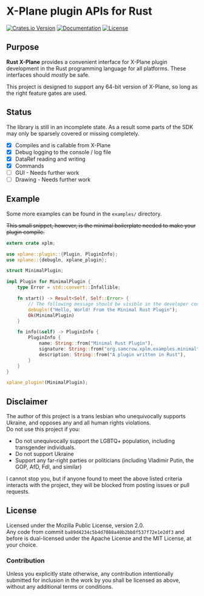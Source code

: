 # X-Plane plugin APIs for Rust

[![Crates.io Version](https://img.shields.io/crates/v/xplm.svg)](https://crates.io/crates/xplane)
[![Documentation](https://docs.rs/xplane/badge.svg)](https://docs.rs/xplane)
[![License](https://img.shields.io/crates/l/xplane.svg)](https://github.com/judemille/rust-xplane#license)

## Purpose

**Rust X-Plane** provides a convenient interface for X-Plane plugin development in the Rust programming language for all
platforms. These interfaces should *mostly* be safe.

This project is designed to support any 64-bit version of X-Plane, so long as the right feature gates are used.

## Status

The library is still in an incomplete state. As a result some parts of the SDK may only be sparsely covered or missing
completely.

- [x] Compiles and is callable from X-Plane
- [x] Debug logging to the console / log file
- [x] DataRef reading and writing
- [x] Commands
- [ ] GUI - Needs further work
- [ ] Drawing - Needs further work

## Example

Some more examples can be found in the `examples/` directory.

~~This small snippet, however, is the minimal boilerplate needed to make your plugin compile.~~

```rust
extern crate xplm;

use xplane::plugin::{Plugin, PluginInfo};
use xplane::{debugln, xplane_plugin};

struct MinimalPlugin;

impl Plugin for MinimalPlugin {
    type Error = std::convert::Infallible;

    fn start() -> Result<Self, Self::Error> {
        // The following message should be visible in the developer console and the Log.txt file
        debugln!("Hello, World! From the Minimal Rust Plugin");
        Ok(MinimalPlugin)
    }

    fn info(&self) -> PluginInfo {
        PluginInfo {
            name: String::from("Minimal Rust Plugin"),
            signature: String::from("org.samcrow.xplm.examples.minimal"),
            description: String::from("A plugin written in Rust"),
        }
    }
}

xplane_plugin!(MinimalPlugin);
```

## Disclaimer
The author of this project is a trans lesbian who unequivocally supports Ukraine, and opposes any and all human rights violations.  
Do not use this project if you:
 * Do not unequivocally support the LGBTQ+ population, including transgender individuals.
 * Do not support Ukraine
 * Support any far-right parties or politicians (including Vladimir Putin, the GOP, AfD, FdI, and similar)

I cannot stop you, but if anyone found to meet the above listed criteria interacts with the project, they will be blocked from posting issues or pull requests.

## License

Licensed under the Mozilla Public License, version 2.0.  
Any code from commit `ba89d4234c5b4d7088a40b2bb8f537f72e1e2df3` and before is dual-licensed under the Apache License and the MIT License, at your choice.

### Contribution

Unless you explicitly state otherwise, any contribution intentionally submitted for inclusion in the work by you shall
be licensed as above, without any additional terms or conditions.
